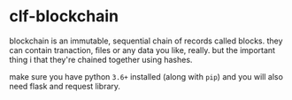 # clf-blockchain

blockchain is an immutable, sequential chain of records called blocks. they can contain tranaction, files or any data you like, really. but the important thing i that they're chained together using hashes.

make sure you have python ``3.6+`` installed (along with ``pip``) and you will also need flask and request library.

